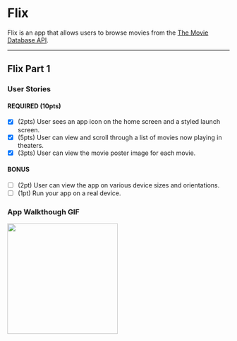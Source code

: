 # Flix

Flix is an app that allows users to browse movies from the [The Movie Database API](http://docs.themoviedb.apiary.io/#).


---

## Flix Part 1

### User Stories

#### REQUIRED (10pts)
- [x] (2pts) User sees an app icon on the home screen and a styled launch screen.
- [x] (5pts) User can view and scroll through a list of movies now playing in theaters.
- [x] (3pts) User can view the movie poster image for each movie.

#### BONUS
- [ ] (2pt) User can view the app on various device sizes and orientations.
- [ ] (1pt) Run your app on a real device.

### App Walkthough GIF
<img src="https://i.imgur.com/Po9Za2B.gif" width=250><br>
